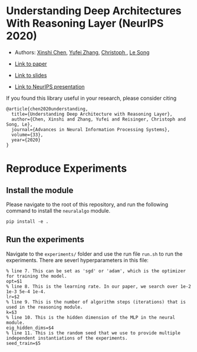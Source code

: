 # Understanding Deep Architectures With Reasoning Layer (NeurIPS 2020)

- Authors: [Xinshi Chen](http://xinshi-chen.com/), [Yufei Zhang](https://www.maths.ox.ac.uk/people/yufei.zhang), [Christoph ](https://www.maths.ox.ac.uk/people/christoph.reisinger), [Le Song](https://www.cc.gatech.edu/~lsong/)

- [Link to paper](https://papers.nips.cc/paper/2020/hash/0d82627e10660af39ea7eb69c3568955-Abstract.html)

- [Link to slides](http://xinshi-chen.com/papers/slides/nips2020-reasoning.pdf)

- [Link to NeurIPS presentation](https://nips.cc/virtual/2020/protected/poster_0d82627e10660af39ea7eb69c3568955.html)

If you found this library useful in your research, please consider citing

```
@article{chen2020understanding,
  title={Understanding Deep Architecture with Reasoning Layer},
  author={Chen, Xinshi and Zhang, Yufei and Reisinger, Christoph and Song, Le},
  journal={Advances in Neural Information Processing Systems},
  volume={33},
  year={2020}
}
```

# Reproduce Experiments

## Install the module
Please navigate to the root of this repository, and run the following command to install the `neuralalgo` module.
```
pip install -e .
```

## Run the experiments
Navigate to the `experiments/` folder and use the run file `run.sh` to run the experiments. There are severl hyperparameters in this file:
```
% line 7. This can be set as 'sgd' or 'adam', which is the optimizer for training the model.
opt=$1
% line 8. This is the learning rate. In our paper, we search over 1e-2 1e-3 5e-4 1e-4.
lr=$2
% line 9. This is the number of algorithm steps (iterations) that is used in the reasoning module.
k=$3
% line 10. This is the hidden dimension of the MLP in the neural module.
eig_hidden_dims=$4
% line 11. This is the random seed that we use to provide multiple independent instantiations of the experiments.
seed_train=$5
```
